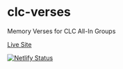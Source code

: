 # clc-verses
Memory Verses for CLC All-In Groups

[Live Site](https://clc-verses.netlify.app/)

[![Netlify Status](https://api.netlify.com/api/v1/badges/cf36e717-6f83-4b8b-8197-926e6919d1ab/deploy-status)](https://app.netlify.com/sites/clc-verses/deploys)